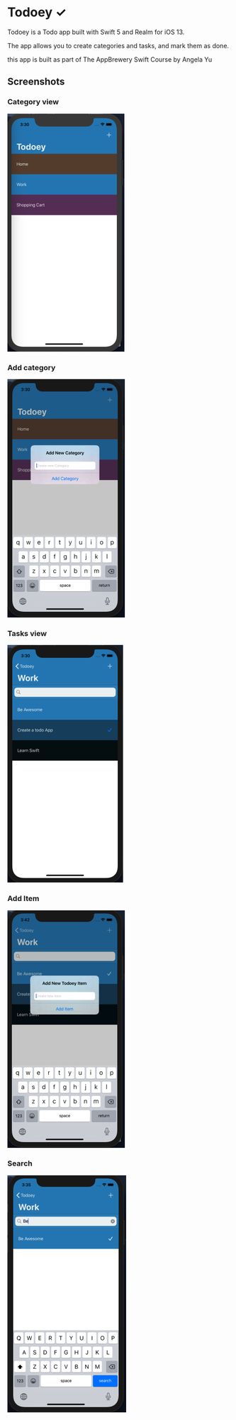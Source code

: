 # Todoey ✓

Todoey is a Todo app built with Swift 5 and Realm for iOS 13.

The app allows you to create categories and tasks, and mark them as done.

this app is built as part of The AppBrewery Swift Course by Angela Yu

## Screenshots

### Category view
![Category View](Documentation/categories.png?raw=true)

### Add category
![Add category](Documentation/add-category.png?raw=true)

### Tasks view
![Tasks view](Documentation/tasks.png?raw=true)

### Add Item
![Add Item](Documentation/add-task.png?raw=true)

### Search
![search](Documentation/search-task.png?raw=true)
